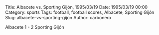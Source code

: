 Title: Albacete vs. Sporting Gijón, 1995/03/19
Date: 1995/03/19 00:00
Category: sports
Tags: football, football scores, Albacete, Sporting Gijón
Slug: albacete-vs-sporting-gijon
Author: carbonero


Albacete 1 - 2 Sporting Gijón
